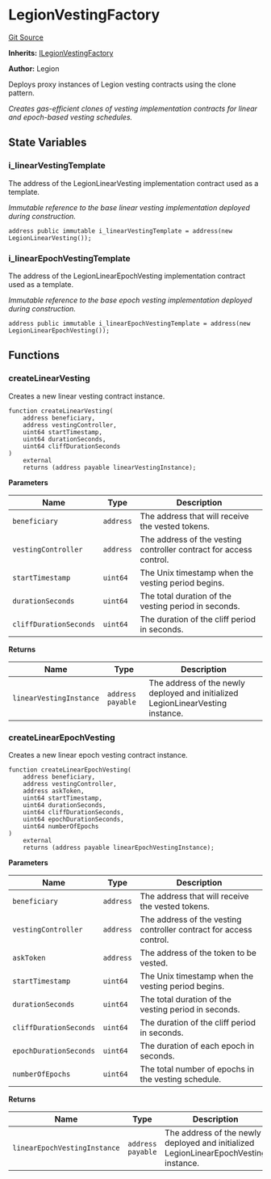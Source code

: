 # LegionVestingFactory
[Git Source](https://github.com/Legion-Team/legion-protocol-contracts/blob/85d479ea08d148a380138b535ed11768adee16de/src/factories/LegionVestingFactory.sol)

**Inherits:**
[ILegionVestingFactory](/src/interfaces/factories/ILegionVestingFactory.sol/interface.ILegionVestingFactory.md)

**Author:**
Legion

Deploys proxy instances of Legion vesting contracts using the clone pattern.

*Creates gas-efficient clones of vesting implementation contracts for linear and epoch-based vesting schedules.*


## State Variables
### i_linearVestingTemplate
The address of the LegionLinearVesting implementation contract used as a template.

*Immutable reference to the base linear vesting implementation deployed during construction.*


```solidity
address public immutable i_linearVestingTemplate = address(new LegionLinearVesting());
```


### i_linearEpochVestingTemplate
The address of the LegionLinearEpochVesting implementation contract used as a template.

*Immutable reference to the base epoch vesting implementation deployed during construction.*


```solidity
address public immutable i_linearEpochVestingTemplate = address(new LegionLinearEpochVesting());
```


## Functions
### createLinearVesting

Creates a new linear vesting contract instance.


```solidity
function createLinearVesting(
    address beneficiary,
    address vestingController,
    uint64 startTimestamp,
    uint64 durationSeconds,
    uint64 cliffDurationSeconds
)
    external
    returns (address payable linearVestingInstance);
```
**Parameters**

|Name|Type|Description|
|----|----|-----------|
|`beneficiary`|`address`|The address that will receive the vested tokens.|
|`vestingController`|`address`|The address of the vesting controller contract for access control.|
|`startTimestamp`|`uint64`|The Unix timestamp when the vesting period begins.|
|`durationSeconds`|`uint64`|The total duration of the vesting period in seconds.|
|`cliffDurationSeconds`|`uint64`|The duration of the cliff period in seconds.|

**Returns**

|Name|Type|Description|
|----|----|-----------|
|`linearVestingInstance`|`address payable`|The address of the newly deployed and initialized LegionLinearVesting instance.|


### createLinearEpochVesting

Creates a new linear epoch vesting contract instance.


```solidity
function createLinearEpochVesting(
    address beneficiary,
    address vestingController,
    address askToken,
    uint64 startTimestamp,
    uint64 durationSeconds,
    uint64 cliffDurationSeconds,
    uint64 epochDurationSeconds,
    uint64 numberOfEpochs
)
    external
    returns (address payable linearEpochVestingInstance);
```
**Parameters**

|Name|Type|Description|
|----|----|-----------|
|`beneficiary`|`address`|The address that will receive the vested tokens.|
|`vestingController`|`address`|The address of the vesting controller contract for access control.|
|`askToken`|`address`|The address of the token to be vested.|
|`startTimestamp`|`uint64`|The Unix timestamp when the vesting period begins.|
|`durationSeconds`|`uint64`|The total duration of the vesting period in seconds.|
|`cliffDurationSeconds`|`uint64`|The duration of the cliff period in seconds.|
|`epochDurationSeconds`|`uint64`|The duration of each epoch in seconds.|
|`numberOfEpochs`|`uint64`|The total number of epochs in the vesting schedule.|

**Returns**

|Name|Type|Description|
|----|----|-----------|
|`linearEpochVestingInstance`|`address payable`|The address of the newly deployed and initialized LegionLinearEpochVesting instance.|


